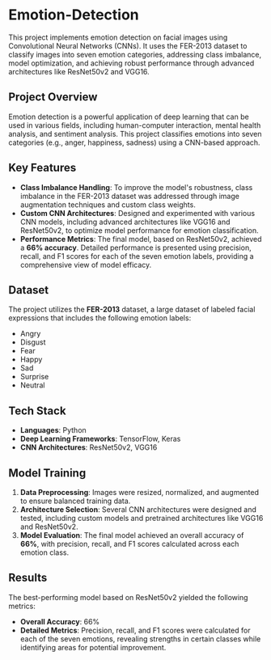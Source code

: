# Emotion-Detection

This project implements emotion detection on facial images using Convolutional Neural Networks (CNNs). It uses the FER-2013 dataset to classify images into seven emotion categories, addressing class imbalance, model optimization, and achieving robust performance through advanced architectures like ResNet50v2 and VGG16.

## Project Overview

Emotion detection is a powerful application of deep learning that can be used in various fields, including human-computer interaction, mental health analysis, and sentiment analysis. This project classifies emotions into seven categories (e.g., anger, happiness, sadness) using a CNN-based approach.

## Key Features

- **Class Imbalance Handling**: To improve the model's robustness, class imbalance in the FER-2013 dataset was addressed through image augmentation techniques and custom class weights.
- **Custom CNN Architectures**: Designed and experimented with various CNN models, including advanced architectures like VGG16 and ResNet50v2, to optimize model performance for emotion classification.
- **Performance Metrics**: The final model, based on ResNet50v2, achieved a **66% accuracy**. Detailed performance is presented using precision, recall, and F1 scores for each of the seven emotion labels, providing a comprehensive view of model efficacy.

## Dataset

The project utilizes the **FER-2013** dataset, a large dataset of labeled facial expressions that includes the following emotion labels:

- Angry
- Disgust
- Fear
- Happy
- Sad
- Surprise
- Neutral

## Tech Stack

- **Languages**: Python
- **Deep Learning Frameworks**: TensorFlow, Keras
- **CNN Architectures**: ResNet50v2, VGG16

## Model Training

1. **Data Preprocessing**: Images were resized, normalized, and augmented to ensure balanced training data.
2. **Architecture Selection**: Several CNN architectures were designed and tested, including custom models and pretrained architectures like VGG16 and ResNet50v2.
3. **Model Evaluation**: The final model achieved an overall accuracy of **66%**, with precision, recall, and F1 scores calculated across each emotion class.

## Results

The best-performing model based on ResNet50v2 yielded the following metrics:

- **Overall Accuracy**: 66%
- **Detailed Metrics**: Precision, recall, and F1 scores were calculated for each of the seven emotions, revealing strengths in certain classes while identifying areas for potential improvement.

